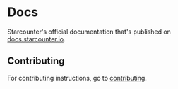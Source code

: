 # Docs

Starcounter's official documentation that's published on [docs.starcounter.io](https://docs.starcounter.io/).

## Contributing

For contributing instructions, go to [contributing](./CONTRIBUTING.md).